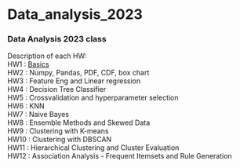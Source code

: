 # Data_analysis_2023
### Data Analysis 2023 class

Description of each HW:
<br>
HW1 : [Basics<br>](CS329E_HW1.ipynb)
HW2 : Numpy, Pandas, PDF, CDF, box chart<br>
HW3 : Feature Eng and Linear regression<br>
HW4 : Decision Tree Classifier <br>
HW5 : Crossvalidation and hyperparameter selection<br>
HW6 : KNN<br>
HW7 : Naive Bayes<br>
HW8 : Ensemble Methods and Skewed Data<br>
HW9 : Clustering with K-means<br>
HW10 : Clustering with DBSCAN<br>
HW11 : Hierarchical Clustering and Cluster Evaluation<br>
HW12 : Association Analysis - Frequent Itemsets and Rule Generation<br>
